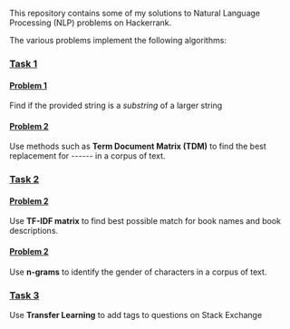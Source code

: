 This repository contains some of my solutions to Natural Language Processing (NLP) problems on Hackerrank.

The various problems implement the following algorithms:

### [Task 1](task1)
#### [Problem 1](task1/submission1)
Find if the provided string is a *substring* of a larger string

#### [Problem 2](task2/submission2)
Use methods such as **Term Document Matrix (TDM)** to find the best replacement for ------ in a corpus of text.

### [Task 2](task2)
#### [Problem 2](task2/question1)
Use **TF-IDF matrix** to find best possible match for book names and book descriptions.

#### [Problem 2](task2/question2)
Use **n-grams** to identify the gender of characters in a corpus of text.

### [Task 3](task3)
Use **Transfer Learning** to add tags to questions on Stack Exchange



